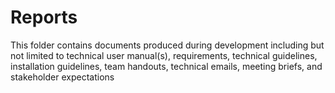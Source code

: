 # Reports

This folder contains documents produced during development including but not limited to technical user manual(s), requirements, technical guidelines, installation guidelines, team handouts, technical emails, meeting briefs, and stakeholder expectations
